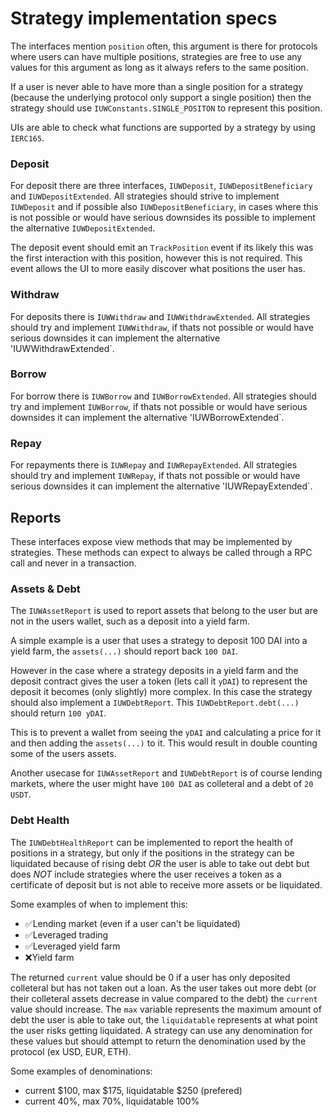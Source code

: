 # Strategy implementation specs
The interfaces mention `position` often, this argument is there for protocols where users can have multiple positions, strategies are free to use any values for this argument as long as it always refers to the same position.

If a user is never able to have more than a single position for a strategy (because the underlying protocol only support a single position) then the strategy should use `IUWConstants.SINGLE_POSITON` to represent this position.

UIs are able to check what functions are supported by a strategy by using `IERC165`.

### Deposit
For deposit there are three interfaces, `IUWDeposit`, `IUWDepositBeneficiary` and `IUWDepositExtended`. All strategies should strive to implement `IUWDeposit` and if possible also `IUWDepositBeneficiary`, in cases where this is not possible or would have serious downsides its possible to implement the alternative `IUWDepositExtended`.

The deposit event should emit an `TrackPosition` event if its likely this was the first interaction with this position, however this is not required. This event allows the UI to more easily discover what positions the user has.

### Withdraw
For deposits there is `IUWWithdraw` and `IUWWithdrawExtended`. All strategies should try and implement `IUWWithdraw`, if thats not possible or would have serious downsides it can implement the alternative 'IUWWithdrawExtended`.

### Borrow
For borrow there is `IUWBorrow` and `IUWBorrowExtended`. All strategies should try and implement `IUWBorrow`, if thats not possible or would have serious downsides it can implement the alternative 'IUWBorrowExtended`.

### Repay
For repayments there is `IUWRepay` and `IUWRepayExtended`. All strategies should try and implement `IUWRepay`, if thats not possible or would have serious downsides it can implement the alternative 'IUWRepayExtended`.

## Reports
These interfaces expose view methods that may be implemented by strategies. These methods can expect to always be called through a RPC call and never in a transaction.

### Assets & Debt
The `IUWAssetReport` is used to report assets that belong to the user but are not in the users wallet, such as a deposit into a yield farm. 

A simple example is a user that uses a strategy to deposit 100 DAI into a yield farm, the `assets(...)` should report back `100 DAI`.

However in the case where a strategy deposits in a yield farm and the deposit contract gives the user a token (lets call it `yDAI`) to represent the deposit it becomes (only slightly) more complex. In this case the strategy should also implement a `IUWDebtReport`.
This `IUWDebtReport.debt(...)` should return `100 yDAI`.

This is to prevent a wallet from seeing the `yDAI` and calculating a price for it and then adding the `assets(...)` to it. This would result in double counting some of the users assets.

Another usecase for `IUWAssetReport` and `IUWDebtReport` is of course lending markets, where the user might have `100 DAI` as colleteral and a debt of `20 USDT`.

### Debt Health
The `IUWDebtHealthReport` can be implemented to report the health of positions in a strategy, but only if the positions in the strategy can be liquidated because of rising debt *OR* the user is able to take out debt but does *NOT* include strategies where the user receives a token as a certificate of deposit but is not able to receive more assets or be liquidated. 

Some examples of when to implement this:
- ✅Lending market (even if a user can't be liquidated)
- ✅Leveraged trading
- ✅Leveraged yield farm
- ❌Yield farm

The returned `current` value should be 0 if a user has only deposited colleteral but has not taken out a loan. As the user takes out more debt (or their colleteral assets decrease in value compared to the debt) the `current` value should increase. The `max` variable represents the maximum amount of debt the user is able to take out, the `liquidatable` represents at what point the user risks getting liquidated. A strategy can use any denomination for these values but should attempt to return the denomination used by the protocol (ex USD, EUR, ETH).

Some examples of denominations:
- current $100, max $175, liquidatable $250 (prefered)
- current 40%, max 70%, liquidatable 100%
